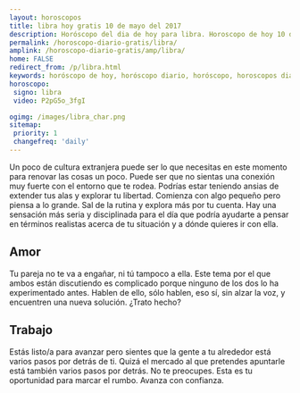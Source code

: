 ```yaml
---
layout: horoscopos
title: libra hoy gratis 10 de mayo del 2017 
description: Horóscopo del dia de hoy para libra. Horoscopo de hoy 10 de mayo del 2017. Las predicciones de amor, trabajo, vida personal gratis.
permalink: /horoscopo-diario-gratis/libra/
amplink: /horoscopo-diario-gratis/amp/libra/
home: FALSE
redirect_from: /p/libra.html
keywords: horóscopo de hoy, horóscopo diario, horóscopo, horoscopos diarios gratis del dia de hoy, horóscopo diario gratis,horóscopo 2017, horóscopo esperanza gracia, horoscopo libra hoy, horoscop, horóscopos gratis, horoscopo libra, horoscopo libra 2017, Tarot, Astrologia, Zodíaco, libra, horoscopo gratis
horoscopo:
 signo: libra
 video: P2pG5o_3fgI

ogimg: /images/libra_char.png
sitemap:
 priority: 1
 changefreq: 'daily'
---
```



Un poco de cultura extranjera puede ser lo que necesitas en este momento para renovar las cosas un poco. Puede ser que no sientas una conexión muy fuerte con el entorno que te rodea. Podrías estar teniendo ansias de extender tus alas y explorar tu libertad. Comienza con algo pequeño pero piensa a lo grande. Sal de la rutina y explora más por tu cuenta. Hay una sensación más seria y disciplinada para el día que podría ayudarte a pensar en términos realistas acerca de tu situación y a dónde quieres ir con ella.

## Amor

Tu pareja no te va a engañar, ni tú tampoco a ella. Este tema por el que ambos están discutiendo es complicado porque ninguno de los dos lo ha experimentado antes. Hablen de ello, sólo hablen, eso sí, sin alzar la voz, y encuentren una nueva solución. ¿Trato hecho?

## Trabajo

Estás listo/a para avanzar pero sientes que la gente a tu alrededor está varios pasos por detrás de ti. Quizá el mercado al que pretendes apuntarle está también varios pasos por detrás. No te preocupes. Esta es tu oportunidad para marcar el rumbo. Avanza con confianza.
